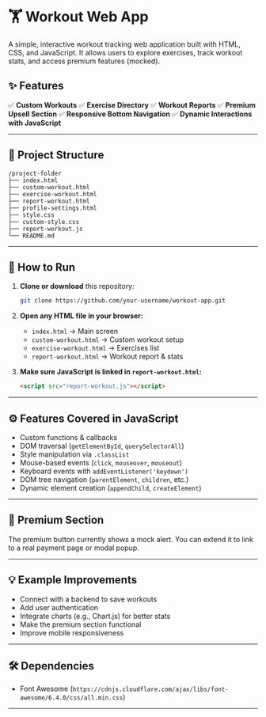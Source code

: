 # 🏋️ Workout Web App

A simple, interactive workout tracking web application built with HTML, CSS, and JavaScript. It allows users to explore exercises, track workout stats, and access premium features (mocked).

## ✨ Features

✅ **Custom Workouts**
✅ **Exercise Directory**
✅ **Workout Reports**
✅ **Premium Upsell Section**
✅ **Responsive Bottom Navigation**
✅ **Dynamic Interactions with JavaScript**

---

## 📁 Project Structure

```
/project-folder
├── index.html
├── custom-workout.html
├── exercise-workout.html
├── report-workout.html
├── profile-settings.html
├── style.css
├── custom-style.css
├── report-workout.js
└── README.md
```

---

## 🚀 How to Run

1. **Clone or download** this repository:

   ```bash
   git clone https://github.com/your-username/workout-app.git
   ```

2. **Open any HTML file in your browser:**

   * `index.html` → Main screen
   * `custom-workout.html` → Custom workout setup
   * `exercise-workout.html` → Exercises list
   * `report-workout.html` → Workout report & stats

3. **Make sure JavaScript is linked in `report-workout.html`:**

   ```html
   <script src="report-workout.js"></script>
   ```

---

## ⚙️ Features Covered in JavaScript

* Custom functions & callbacks
* DOM traversal (`getElementById`, `querySelectorAll`)
* Style manipulation via `.classList`
* Mouse-based events (`click`, `mouseover`, `mouseout`)
* Keyboard events with `addEventListener('keydown')`
* DOM tree navigation (`parentElement`, `children`, etc.)
* Dynamic element creation (`appendChild`, `createElement`)

---

## 🔑 Premium Section

The premium button currently shows a mock alert. You can extend it to link to a real payment page or modal popup.

---

## 💡 Example Improvements

* Connect with a backend to save workouts
* Add user authentication
* Integrate charts (e.g., Chart.js) for better stats
* Make the premium section functional
* Improve mobile responsiveness

---

## 🛠️ Dependencies

* Font Awesome (`https://cdnjs.cloudflare.com/ajax/libs/font-awesome/6.4.0/css/all.min.css`)

---
